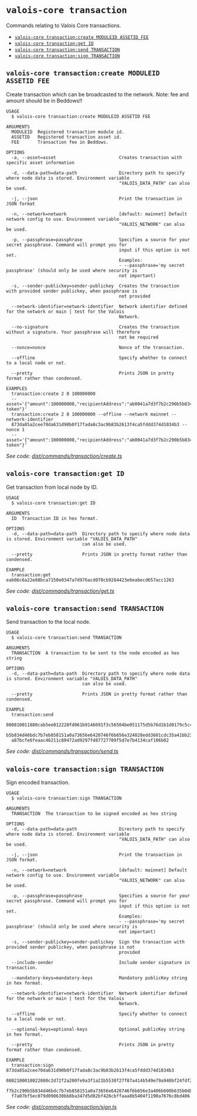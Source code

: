 # `valois-core transaction`

Commands relating to Valois Core transactions.

- [`valois-core transaction:create MODULEID ASSETID FEE`](#valois-core-transactioncreate-moduleid-assetid-fee)
- [`valois-core transaction:get ID`](#valois-core-transactionget-id)
- [`valois-core transaction:send TRANSACTION`](#valois-core-transactionsend-transaction)
- [`valois-core transaction:sign TRANSACTION`](#valois-core-transactionsign-transaction)

## `valois-core transaction:create MODULEID ASSETID FEE`

Create transaction which can be broadcasted to the network. Note: fee and amount should be in Beddows!!

```
USAGE
  $ valois-core transaction:create MODULEID ASSETID FEE

ARGUMENTS
  MODULEID  Registered transaction module id.
  ASSETID   Registered transaction asset id.
  FEE       Transaction fee in Beddows.

OPTIONS
  -a, --asset=asset                        Creates transaction with specific asset information

  -d, --data-path=data-path                Directory path to specify where node data is stored. Environment variable
                                           "VALOIS_DATA_PATH" can also be used.

  -j, --json                               Print the transaction in JSON format

  -n, --network=network                    [default: mainnet] Default network config to use. Environment variable
                                           "VALOIS_NETWORK" can also be used.

  -p, --passphrase=passphrase              Specifies a source for your secret passphrase. Command will prompt you for
                                           input if this option is not set.
                                           Examples:
                                           - --passphrase='my secret passphrase' (should only be used where security is
                                           not important)

  -s, --sender-publickey=sender-publickey  Creates the transaction with provided sender publickey, when passphrase is
                                           not provided

  --network-identifier=network-identifier  Network identifier defined for the network or main | test for the Valois
                                           Network.

  --no-signature                           Creates the transaction without a signature. Your passphrase will therefore
                                           not be required

  --nonce=nonce                            Nonce of the transaction.

  --offline                                Specify whether to connect to a local node or not.

  --pretty                                 Prints JSON in pretty format rather than condensed.

EXAMPLES
  transaction:create 2 0 100000000
  --asset='{"amount":100000000,"recipientAddress":"ab0041a7d3f7b2c290b5b834d46bdc7b7eb85815","data":"send token"}'
  transaction:create 2 0 100000000 --offline --network mainnet --network-identifier
  873da85a2cee70da631d90b0f17fada8c3ac9b83b2613f4ca5fddd374d1034b3 --nonce 1
  --asset='{"amount":100000000,"recipientAddress":"ab0041a7d3f7b2c290b5b834d46bdc7b7eb85815","data":"send token"}'
```

_See code: [dist/commands/transaction/create.ts](https://github.com/ValoisHQ/valois-core/blob/v3.0.0-beta.2.5/dist/commands/transaction/create.ts)_

## `valois-core transaction:get ID`

Get transaction from local node by ID.

```
USAGE
  $ valois-core transaction:get ID

ARGUMENTS
  ID  Transaction ID in hex format.

OPTIONS
  -d, --data-path=data-path  Directory path to specify where node data is stored. Environment variable "VALOIS_DATA_PATH"
                             can also be used.

  --pretty                   Prints JSON in pretty format rather than condensed.

EXAMPLE
  transaction:get eab06c6a22e88bca7150e0347a7d976acd070cb9284423e6eabecd657acc1263
```

_See code: [dist/commands/transaction/get.ts](https://github.com/ValoisHQ/valois-core/blob/v3.0.0-beta.2.5/dist/commands/transaction/get.ts)_

## `valois-core transaction:send TRANSACTION`

Send transaction to the local node.

```
USAGE
  $ valois-core transaction:send TRANSACTION

ARGUMENTS
  TRANSACTION  A transaction to be sent to the node encoded as hex string

OPTIONS
  -d, --data-path=data-path  Directory path to specify where node data is stored. Environment variable "VALOIS_DATA_PATH"
                             can also be used.

  --pretty                   Prints JSON in pretty format rather than condensed.

EXAMPLE
  transaction:send
  080810011880cab5ee012220fd061b9146691f3c56504be051175d5b76d1b1d0179c5c4370e18534c58821222a2408641214ab0041a7d3f7b2c290
  b5b834d46bdc7b7eb858151a0a73656e6420746f6b656e324028edd3601cdc35a41bb23415a0d9f3c3e9cf188d9971adf18742cea39d58aa84809a
  a87bcfe6feaac46211c80472ad9297fd87727709f5d7e7b4134caf106b02
```

_See code: [dist/commands/transaction/send.ts](https://github.com/ValoisHQ/valois-core/blob/v3.0.0-beta.2.5/dist/commands/transaction/send.ts)_

## `valois-core transaction:sign TRANSACTION`

Sign encoded transaction.

```
USAGE
  $ valois-core transaction:sign TRANSACTION

ARGUMENTS
  TRANSACTION  The transaction to be signed encoded as hex string

OPTIONS
  -d, --data-path=data-path                Directory path to specify where node data is stored. Environment variable
                                           "VALOIS_DATA_PATH" can also be used.

  -j, --json                               Print the transaction in JSON format.

  -n, --network=network                    [default: mainnet] Default network config to use. Environment variable
                                           "VALOIS_NETWORK" can also be used.

  -p, --passphrase=passphrase              Specifies a source for your secret passphrase. Command will prompt you for
                                           input if this option is not set.
                                           Examples:
                                           - --passphrase='my secret passphrase' (should only be used where security is
                                           not important)

  -s, --sender-publickey=sender-publickey  Sign the transaction with provided sender publickey, when passphrase is not
                                           provided

  --include-sender                         Include sender signature in transaction.

  --mandatory-keys=mandatory-keys          Mandatory publicKey string in hex format.

  --network-identifier=network-identifier  Network identifier defined for the network or main | test for the Valois
                                           Network.

  --offline                                Specify whether to connect to a local node or not.

  --optional-keys=optional-keys            Optional publicKey string in hex format.

  --pretty                                 Prints JSON in pretty format rather than condensed.

EXAMPLE
  transaction:sign 873da85a2cee70da631d90b0f17fada8c3ac9b83b2613f4ca5fddd374d1034b3
  0802100018022080c2d72f2a200fe9a3f1a21b5530f27f87a414b549e79a940bf24fdf2b2f05e7f22aeeecc86a32270880c2d72f1214ab0041a7d3
  f7b2c290b5b834d46bdc7b7eb858151a0a73656e6420746f6b656e3a406b600b635b0d85c3bff1e59b1620e1083807fde4cd26545a5d18d2a81fce
  f7a07bf5ec079d090630bb8ba347d5d82bf426cbffaaa8b5404f1190a7676c8bd406
```

_See code: [dist/commands/transaction/sign.ts](https://github.com/ValoisHQ/valois-core/blob/v3.0.0-beta.2.5/dist/commands/transaction/sign.ts)_

